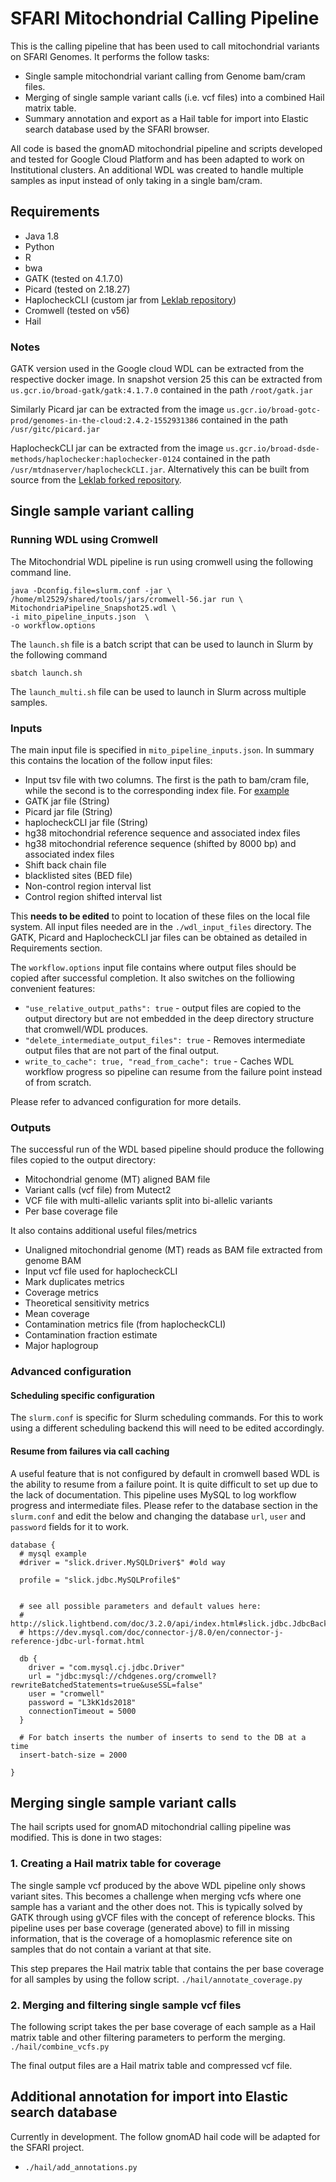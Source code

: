 # SFARI Mitochondrial Calling Pipeline
This is the calling pipeline that has been used to call mitochondrial variants on SFARI Genomes. It performs the follow tasks:
* Single sample mitochondrial variant calling from Genome bam/cram files.
* Merging of single sample variant calls (i.e. vcf files) into a combined Hail matrix table. 
* Summary annotation and export as a Hail table for import into Elastic search database used by the SFARI browser. 

All code is based the gnomAD mitochondrial pipeline and scripts developed and tested for Google Cloud Platform and has been adapted to work on Institutional clusters. An additional WDL was created to handle multiple samples as input instead of only taking in a single bam/cram.

## Requirements

* Java 1.8
* Python
* R
* bwa
* GATK (tested on 4.1.7.0)
* Picard (tested on 2.18.27)
* HaplocheckCLI (custom jar from [Leklab repository](https://github.com/leklab/haplocheckCLI))
* Cromwell (tested on v56)
* Hail

### Notes
GATK version used in the Google cloud WDL can be extracted from the respective docker image. In snapshot version 25 this can be extracted from `us.gcr.io/broad-gatk/gatk:4.1.7.0` contained in the path `/root/gatk.jar`  


Similarly Picard jar can be extracted from the image `us.gcr.io/broad-gotc-prod/genomes-in-the-cloud:2.4.2-1552931386` contained in the path `/usr/gitc/picard.jar`  
  

HaplocheckCLI jar can be extracted from the image `us.gcr.io/broad-dsde-methods/haplochecker:haplochecker-0124` contained in the path `/usr/mtdnaserver/haplocheckCLI.jar`. Alternatively this can be built from source from the [Leklab forked repository](https://github.com/leklab/haplocheckCLI).  


## Single sample variant calling

### Running WDL using Cromwell
The Mitochondrial WDL pipeline is run using cromwell using the following command line.
```
java -Dconfig.file=slurm.conf -jar \
/home/ml2529/shared/tools/jars/cromwell-56.jar run \
MitochondriaPipeline_Snapshot25.wdl \
-i mito_pipeline_inputs.json  \
-o workflow.options

```

The `launch.sh` file is a batch script that can be used to launch in Slurm by the following command  
```
sbatch launch.sh
```
The `launch_multi.sh` file can be used to launch in Slurm across multiple samples.

### Inputs
The main input file is specified in `mito_pipeline_inputs.json`. In summary this contains the location of the follow input files:
* Input tsv file with two columns. The first is the path to bam/cram file, while the second is to the corresponding index file. For [example](samples_file.tsv)
* GATK jar file (String)
* Picard jar file (String)
* haplocheckCLI jar file (String)
* hg38 mitochondrial reference sequence and associated index files
* hg38 mitochondrial reference sequence (shifted by 8000 bp) and associated index files
* Shift back chain file
* blacklisted sites (BED file)
* Non-control region interval list
* Control region shifted interval list

This **needs to be edited** to point to location of these files on the local file system. All input files needed are in the `./wdl_input_files` directory. The GATK, Picard and HaplocheckCLI jar files can be obtained as detailed in Requirements section.

The `workflow.options` input file contains where output files should be copied after successful completion. It also switches on the folliowing convenient features:
* `"use_relative_output_paths": true` - output files are copied to the output directory but are not embedded in the deep directory structure that cromwell/WDL produces.
* `"delete_intermediate_output_files": true` - Removes intermediate output files that are not part of the final output.
* `write_to_cache": true, "read_from_cache": true` - Caches WDL workflow progress so pipeline can resume from the failure point instead of from scratch.  

Please refer to advanced configuration for more details.

### Outputs
The successful run of the WDL based pipeline should produce the following files copied to the output directory:
* Mitochondrial genome (MT) aligned BAM file
* Variant calls (vcf file) from Mutect2 
* VCF file with multi-allelic variants split into bi-allelic variants
* Per base coverage file

It also contains additional useful files/metrics
* Unaligned mitochondrial genome (MT) reads as BAM file extracted from genome BAM
* Input vcf file used for haplocheckCLI
* Mark duplicates metrics
* Coverage metrics
* Theoretical sensitivity metrics
* Mean coverage
* Contamination metrics file (from haplocheckCLI)
* Contamination fraction estimate
* Major haplogroup

### Advanced configuration

#### Scheduling specific configuration
The `slurm.conf` is specific for Slurm scheduling commands. For this to work using a different scheduling backend this will need to be edited accordingly.

#### Resume from failures via call caching
A useful feature that is not configured by default in cromwell based WDL is the ability to resume from a failure point. It is quite difficult to set up due to the lack of documentation. This pipeline uses MySQL to log workflow progress and intermediate files. Please refer to the database section in the `slurm.conf` and edit the below and changing the database `url`, `user` and `password` fields for it to work.

```
database {
  # mysql example
  #driver = "slick.driver.MySQLDriver$" #old way

  profile = "slick.jdbc.MySQLProfile$"


  # see all possible parameters and default values here:
  # http://slick.lightbend.com/doc/3.2.0/api/index.html#slick.jdbc.JdbcBackend$DatabaseFactoryDef@forConfig(String,Config,Driver):Database
  # https://dev.mysql.com/doc/connector-j/8.0/en/connector-j-reference-jdbc-url-format.html

  db {
    driver = "com.mysql.cj.jdbc.Driver"
    url = "jdbc:mysql://chdgenes.org/cromwell?rewriteBatchedStatements=true&useSSL=false"
    user = "cromwell"
    password = "L3kK1ds2018"
    connectionTimeout = 5000
  }

  # For batch inserts the number of inserts to send to the DB at a time
  insert-batch-size = 2000

}
```


## Merging single sample variant calls
The hail scripts used for gnomAD mitochondrial calling pipeline was modified. This is done in two stages:

### 1. Creating a Hail matrix table for coverage
The single sample vcf produced by the above WDL pipeline only shows variant sites. This becomes a challenge when merging vcfs where one sample has a variant and the other does not. This is typically solved by GATK through using gVCF files with the concept of reference blocks. This pipeline uses per base coverage (generated above) to fill in missing information, that is the coverage of a homoplasmic reference site on samples that do not contain a variant at that site.  

This step prepares the Hail matrix table that contains the per base coverage for all samples by using the follow script.
`./hail/annotate_coverage.py`

### 2. Merging and filtering single sample vcf files
The following script takes the per base coverage of each sample as a Hail matrix table and other filtering parameters to perform the merging.  
`./hail/combine_vcfs.py`

The final output files are a Hail matrix table and compressed vcf file.  

## Additional annotation for import into Elastic search database
Currently in development. The follow gnomAD hail code will be adapted for the SFARI project.
* `./hail/add_annotations.py`




